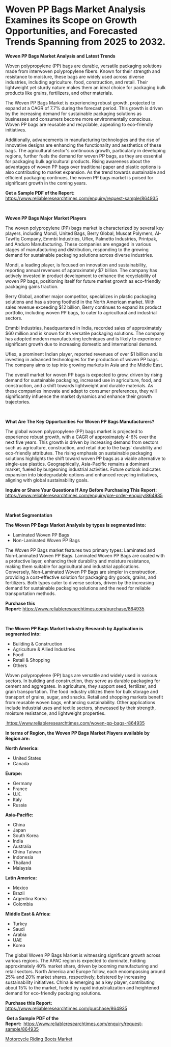 <p><h1>Woven PP Bags Market Analysis Examines its Scope on Growth Opportunities, and Forecasted Trends Spanning from 2025 to 2032.</h1></p><p><strong>Woven PP Bags Market Analysis and Latest Trends</strong></p>
<p><p>Woven polypropylene (PP) bags are durable, versatile packaging solutions made from interwoven polypropylene fibers. Known for their strength and resistance to moisture, these bags are widely used across diverse industries, including agriculture, food, construction, and retail. Their lightweight yet sturdy nature makes them an ideal choice for packaging bulk products like grains, fertilizers, and other materials.</p><p>The Woven PP Bags Market is experiencing robust growth, projected to expand at a CAGR of 7.7% during the forecast period. This growth is driven by the increasing demand for sustainable packaging solutions as businesses and consumers become more environmentally conscious. Woven PP bags are reusable and recyclable, appealing to eco-friendly initiatives.</p><p>Additionally, advancements in manufacturing technologies and the rise of innovative designs are enhancing the functionality and aesthetics of these bags. The agricultural sector's continuous growth, particularly in developing regions, further fuels the demand for woven PP bags, as they are essential for packaging bulk agricultural products. Rising awareness about the advantages of woven PP bags over traditional paper and plastic options is also contributing to market expansion. As the trend towards sustainable and efficient packaging continues, the woven PP bags market is poised for significant growth in the coming years.</p></p>
<p><strong>Get a Sample PDF of the Report:&nbsp;</strong> <a href="https://www.reliableresearchtimes.com/enquiry/request-sample/864935?utm_campaign=2201&utm_medium=2&utm_source=Github&utm_content=ia&utm_term=04042025&utm_id=woven-pp-bags">https://www.reliableresearchtimes.com/enquiry/request-sample/864935</a></p>
<p>&nbsp;</p>
<p><strong>Woven PP Bags Major Market Players</strong></p>
<p><p>The woven polypropylene (PP) bags market is characterized by several key players, including Mondi, United Bags, Berry Global, Muscat Polymers, Al-Tawfiq Company, Emmbi Industries, Uflex, Palmetto Industries, Printpak, and Anduro Manufacturing. These companies are engaged in various stages of manufacturing and distribution, responding to the growing demand for sustainable packaging solutions across diverse industries.</p><p>Mondi, a leading player, is focused on innovation and sustainability, reporting annual revenues of approximately $7 billion. The company has actively invested in product development to enhance the recyclability of woven PP bags, positioning itself for future market growth as eco-friendly packaging gains traction.</p><p>Berry Global, another major competitor, specializes in plastic packaging solutions and has a strong foothold in the North American market. With sales revenue exceeding $12 billion, Berry continues to expand its product portfolio, including woven PP bags, to cater to agricultural and industrial sectors.</p><p>Emmbi Industries, headquartered in India, recorded sales of approximately $60 million and is known for its versatile packaging solutions. The company has adopted modern manufacturing techniques and is likely to experience significant growth due to increasing domestic and international demand.</p><p>Uflex, a prominent Indian player, reported revenues of over $1 billion and is investing in advanced technologies for the production of woven PP bags. The company aims to tap into growing markets in Asia and the Middle East.</p><p>The overall market for woven PP bags is expected to grow, driven by rising demand for sustainable packaging, increased use in agriculture, food, and construction, and a shift towards lightweight and durable materials. As these companies innovate and adapt to consumer preferences, they will significantly influence the market dynamics and enhance their growth trajectories.</p></p>
<p>&nbsp;</p>
<p><strong>What Are The Key Opportunities For Woven PP Bags Manufacturers?</strong></p>
<p><p>The global woven polypropylene (PP) bags market is projected to experience robust growth, with a CAGR of approximately 4-6% over the next five years. This growth is driven by increasing demand from sectors such as agriculture, construction, and retail due to the bags' durability and eco-friendly attributes. The rising emphasis on sustainable packaging solutions highlights the shift toward woven PP bags as a viable alternative to single-use plastics. Geographically, Asia-Pacific remains a dominant market, fueled by burgeoning industrial activities. Future outlook indicates expansion into biodegradable options and enhanced recycling initiatives, aligning with global sustainability goals.</p></p>
<p><strong>Inquire or Share Your Questions If Any Before Purchasing This Report:</strong> <a href="https://www.reliableresearchtimes.com/enquiry/pre-order-enquiry/864935?utm_campaign=2201&utm_medium=2&utm_source=Github&utm_content=ia&utm_term=04042025&utm_id=woven-pp-bags">https://www.reliableresearchtimes.com/enquiry/pre-order-enquiry/864935</a></p>
<p>&nbsp;</p>
<p><strong>Market Segmentation</strong></p>
<p><strong>The Woven PP Bags Market Analysis by types is segmented into:</strong></p>
<p><ul><li>Laminated Woven PP Bags</li><li>Non-Laminated Woven PP Bags</li></ul></p>
<p><p>The Woven PP Bags market features two primary types: Laminated and Non-Laminated Woven PP Bags. Laminated Woven PP Bags are coated with a protective layer, enhancing their durability and moisture resistance, making them suitable for agricultural and industrial applications. Conversely, Non-Laminated Woven PP Bags are simpler in construction, providing a cost-effective solution for packaging dry goods, grains, and fertilizers. Both types cater to diverse sectors, driven by the increasing demand for sustainable packaging solutions and the need for reliable transportation methods.</p></p>
<p><strong>Purchase this Report:&nbsp;</strong><a href="https://www.reliableresearchtimes.com/purchase/864935?utm_campaign=2201&utm_medium=2&utm_source=Github&utm_content=ia&utm_term=04042025&utm_id=woven-pp-bags">https://www.reliableresearchtimes.com/purchase/864935</a></p>
<p>&nbsp;</p>
<p><strong>The Woven PP Bags Market Industry Research by Application is segmented into:</strong></p>
<p><ul><li>Building & Construction</li><li>Agriculture & Allied Industries</li><li>Food</li><li>Retail & Shopping</li><li>Others</li></ul></p>
<p><p>Woven polypropylene (PP) bags are versatile and widely used in various sectors. In building and construction, they serve as durable packaging for cement and aggregates. In agriculture, they support seed, fertilizer, and grain transportation. The food industry utilizes them for bulk storage and transport of grains, sugar, and snacks. Retail and shopping markets benefit from reusable woven bags, enhancing sustainability. Other applications include industrial uses and textile sectors, showcased by their strength, moisture resistance, and lightweight properties.</p></p>
<p><a href="https://www.reliableresearchtimes.com/woven-pp-bags-r864935?utm_campaign=2201&utm_medium=2&utm_source=Github&utm_content=ia&utm_term=04042025&utm_id=woven-pp-bags">&nbsp;https://www.reliableresearchtimes.com/woven-pp-bags-r864935</a></p>
<p><strong>In terms of Region, the Woven PP Bags Market Players available by Region are:</strong></p>
<p>
    <p> <strong> North America: </strong>
        <ul>
            <li>United States</li>
            <li>Canada</li>
        </ul>
        </p> 
    <p> <strong> Europe: </strong>
        <ul>
            <li>Germany</li>
            <li>France</li>
            <li>U.K.</li>
            <li>Italy</li>
            <li>Russia</li>
        </ul>
        </p> 
    <p> <strong> Asia-Pacific: </strong>
        <ul>
            <li>China</li>
            <li>Japan</li>
            <li>South Korea</li>
            <li>India</li>
            <li>Australia</li>
            <li>China Taiwan</li>
            <li>Indonesia</li>
            <li>Thailand</li>
            <li>Malaysia</li>
        </ul>
        </p> 
    <p> <strong> Latin America: </strong>
        <ul>
            <li>Mexico</li>
            <li>Brazil</li>
            <li>Argentina Korea</li>
            <li>Colombia</li>
        </ul>
        </p> 
    <p> <strong> Middle East & Africa: </strong>
        <ul>
            <li>Turkey</li>
            <li>Saudi</li>
            <li>Arabia</li>
            <li>UAE</li>
            <li>Korea</li>
        </ul>
    </p>
    </p>
<p><p>The global Woven PP Bags Market is witnessing significant growth across various regions. The APAC region is expected to dominate, holding approximately 40% market share, driven by booming manufacturing and retail sectors. North America and Europe follow, each encompassing around 25% and 20% market shares, respectively, bolstered by increasing sustainability initiatives. China is emerging as a key player, contributing about 15% to the market, fueled by rapid industrialization and heightened demand for eco-friendly packaging solutions.</p></p>
<p><strong>Purchase this Report: </strong><a href="https://www.reliableresearchtimes.com/purchase/864935?utm_campaign=2201&utm_medium=2&utm_source=Github&utm_content=ia&utm_term=04042025&utm_id=woven-pp-bags">https://www.reliableresearchtimes.com/purchase/864935</a></p>
<p>&nbsp;<strong>Get a Sample PDF of the Report:&nbsp;&nbsp;</strong><a href="https://www.reliableresearchtimes.com/enquiry/request-sample/864935?utm_campaign=2201&utm_medium=2&utm_source=Github&utm_content=ia&utm_term=04042025&utm_id=woven-pp-bags">https://www.reliableresearchtimes.com/enquiry/request-sample/864935</a></p>
<p><strong></strong></p>
<p><p><a href="https://github.com/gerdabatiskzv9/Market-Research-Report-List-1/blob/main/motorcycle-riding-boots-market.md?utm_campaign=2201&utm_medium=2&utm_source=Github&utm_content=ia&utm_term=04042025&utm_id=woven-pp-bags">Motorcycle Riding Boots Market</a></p></p>